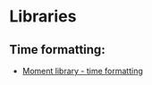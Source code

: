 # Libraries

## Time formatting:
- [Moment library - time formatting](https://momentjs.com/docs/#/displaying/format/)